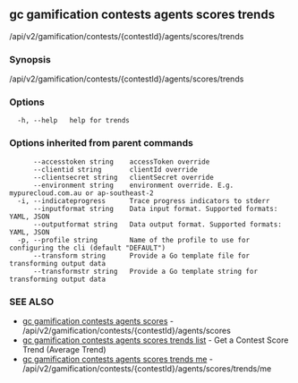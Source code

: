 ## gc gamification contests agents scores trends

/api/v2/gamification/contests/{contestId}/agents/scores/trends

### Synopsis

/api/v2/gamification/contests/{contestId}/agents/scores/trends

### Options

```
  -h, --help   help for trends
```

### Options inherited from parent commands

```
      --accesstoken string    accessToken override
      --clientid string       clientId override
      --clientsecret string   clientSecret override
      --environment string    environment override. E.g. mypurecloud.com.au or ap-southeast-2
  -i, --indicateprogress      Trace progress indicators to stderr
      --inputformat string    Data input format. Supported formats: YAML, JSON
      --outputformat string   Data output format. Supported formats: YAML, JSON
  -p, --profile string        Name of the profile to use for configuring the cli (default "DEFAULT")
      --transform string      Provide a Go template file for transforming output data
      --transformstr string   Provide a Go template string for transforming output data
```

### SEE ALSO

* [gc gamification contests agents scores](gc_gamification_contests_agents_scores.html)	 - /api/v2/gamification/contests/{contestId}/agents/scores
* [gc gamification contests agents scores trends list](gc_gamification_contests_agents_scores_trends_list.html)	 - Get a Contest Score Trend (Average Trend)
* [gc gamification contests agents scores trends me](gc_gamification_contests_agents_scores_trends_me.html)	 - /api/v2/gamification/contests/{contestId}/agents/scores/trends/me


